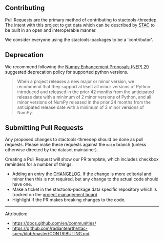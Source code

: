 ## Contributing

Pull Requests are the primary method of contributing to stactools-threedep. The intent with this project to get data which can be described by [STAC](https://stacspec.org/) to be built in an open and interoperable manner.

We consider everyone using the stactools-packages to be a 'contributor'.

## Deprecation

We recommend following the [Numpy Enhancement Proposals (NEP) 29](https://numpy.org/neps/nep-0029-deprecation_policy.html)
suggested deprecation policy for supported python versions.

>When a project releases a new major or minor version, we recommend that they support at least all minor versions of Python introduced and released in the prior 42 months from the anticipated release date with a minimum of 2 minor versions of Python, and all minor versions of NumPy released in the prior 24 months from the anticipated release date with a minimum of 3 minor versions of NumPy.

## Submitting Pull Requests

Any proposed changes to stactools-threedep should be done as pull requests. Please make these
requests against the `main` branch (unless otherwise directed by the dataset maintainer).

Creating a Pull Request will show our PR template, which includes checkbox reminders for a number
of things.

- Adding an entry the [CHANGELOG](CHANGELOG.md). If the change is more editorial and minor then this is not required, but any change to the actual code should have one.
- Make a ticket in the stactools-package data specific repository which is tracked on the [project management board](https://github.com/orgs/stactools-packages/projects/1).
- Highlight if the PR makes breaking changes to the code.


---
Attribution:  
- https://docs.github.com/en/communities/
- https://github.com/radiantearth/stac-spec/blob/master/CONTRIBUTING.md
